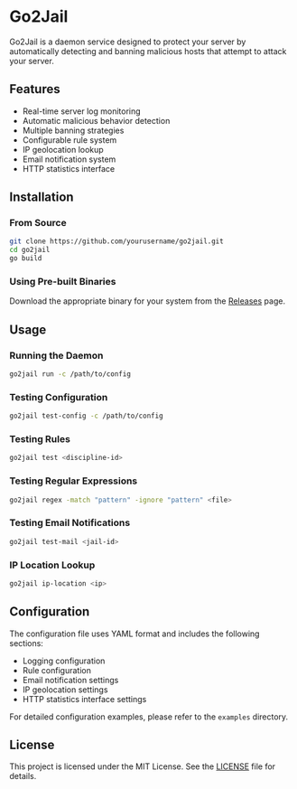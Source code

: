 # Go2Jail

Go2Jail is a daemon service designed to protect your server by automatically detecting and banning malicious hosts that attempt to attack your server.

## Features

- Real-time server log monitoring
- Automatic malicious behavior detection
- Multiple banning strategies
- Configurable rule system
- IP geolocation lookup
- Email notification system
- HTTP statistics interface

## Installation

### From Source

```bash
git clone https://github.com/yourusername/go2jail.git
cd go2jail
go build
```

### Using Pre-built Binaries

Download the appropriate binary for your system from the [Releases](https://github.com/hanke0/go2jail/releases) page.

## Usage

### Running the Daemon

```bash
go2jail run -c /path/to/config
```

### Testing Configuration

```bash
go2jail test-config -c /path/to/config
```

### Testing Rules

```bash
go2jail test <discipline-id>
```

### Testing Regular Expressions

```bash
go2jail regex -match "pattern" -ignore "pattern" <file>
```

### Testing Email Notifications

```bash
go2jail test-mail <jail-id>
```

### IP Location Lookup

```bash
go2jail ip-location <ip>
```

## Configuration

The configuration file uses YAML format and includes the following sections:

- Logging configuration
- Rule configuration
- Email notification settings
- IP geolocation settings
- HTTP statistics interface settings

For detailed configuration examples, please refer to the `examples` directory.

## License

This project is licensed under the MIT License. See the [LICENSE](LICENSE) file for details. 